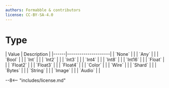 ```yaml
---
authors: Formabble & contributors
license: CC-BY-SA-4.0
---
```



# Type

<div class="sh-parameters" markdown="1">
| Value  | Description |
|------|---------------------|
| `None` |  |
| `Any` |  |
| `Bool` |  |
| `Int` |  |
| `Int2` |  |
| `Int3` |  |
| `Int4` |  |
| `Int8` |  |
| `Int16` |  |
| `Float` |  |
| `Float2` |  |
| `Float3` |  |
| `Float4` |  |
| `Color` |  |
| `Wire` |  |
| `Shard` |  |
| `Bytes` |  |
| `String` |  |
| `Image` |  |
| `Audio` |  |

</div>

--8<-- "includes/license.md"
